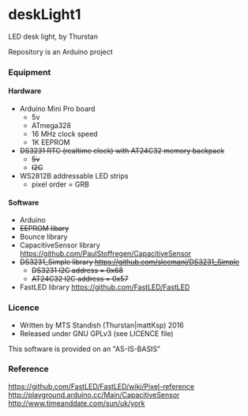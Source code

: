 # deskLight1
LED desk light, by Thurstan

Repository is an Arduino project

### Equipment
#### Hardware
- Arduino Mini Pro board
  * 5v
  * ATmega328
  * 16 MHz clock speed
  * 1K EEPROM
- ~~DS3231 RTC (realtime clock) with AT24C32 memory backpack~~
  * ~~5v~~
  * ~~I2C~~
- WS2812B addressable LED strips
  * pixel order = GRB

#### Software
- Arduino 
- ~~EEPROM libary~~
- Bounce library
- CapacitiveSensor library  https://github.com/PaulStoffregen/CapacitiveSensor
- ~~DS3231_Simple library  https://github.com/sleemanj/DS3231_Simple~~
  * ~~DS3231 I2C address = 0x68~~
  * ~~AT24C32 I2C address = 0x57~~
- FastLED library  https://github.com/FastLED/FastLED

### Licence
- Written by MTS Standish (Thurstan|mattKsp) 2016
- Released under GNU GPLv3 (see LICENCE file)

This software is provided on an "AS-IS-BASIS"

### Reference
https://github.com/FastLED/FastLED/wiki/Pixel-reference <br> http://playground.arduino.cc/Main/CapacitiveSensor <br> http://www.timeanddate.com/sun/uk/york <br>  
 
